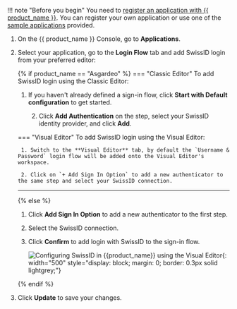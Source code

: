 !!! note "Before you begin"
    You need to [register an application with {{ product_name }}]({{base_path}}/guides/applications/). You can register your own application or use one of the [sample applications]({{base_path}}/get-started/try-samples/) provided.

1. On the {{ product_name }} Console, go to **Applications**.
2. Select your application, go to the **Login Flow** tab and add SwissID login from your preferred editor:

   {% if product_name == "Asgardeo" %}
   === "Classic Editor"
   To add SwissID login using the Classic Editor:
    1. If you haven't already defined a sign-in flow, click **Start with Default configuration** to get started.

        2. Click **Add Authentication** on the step, select your SwissID identity provider, and click **Add**.

   === "Visual Editor"
   To add SwissID login using the Visual Editor:

        1. Switch to the **Visual Editor** tab, by default the `Username & Password` login flow will be added onto the Visual Editor's workspace.

        2. Click on `+ Add Sign In Option` to add a new authenticator to the same step and select your SwissID connection.

    ---
   {% else %}
    1. Click **Add Sign In Option** to add a new authenticator to the first step.

    2. Select the SwissID connection.

    3. Click **Confirm** to add login with SwissID to the sign-in flow.

       ![Configuring SwissID in {{product_name}} using the Visual Editor]({{base_path}}/assets/img/guides/idp/swissid-eid/add-swissid-login-with-visual-editor.png){: width="500" style="display: block; margin: 0; border: 0.3px solid lightgrey;"}

   {% endif %}


3. Click **Update** to save your changes.

